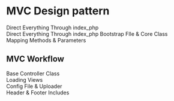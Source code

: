 # MVC Design pattern
Direct Everything Through index_php<br>
Direct Everything Through index_php
Bootstrap FIle & Core Class<br>
Mapping Methods & Parameters

## MVC Workflow
Base Controller Class<br>
Loading Views<br>
Config File & Uploader<br>
Header & Footer Includes